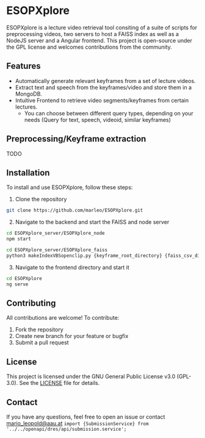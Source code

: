 # ESOPXplore

ESOPXplore is a lecture video retrieval tool consiting of a suite of scripts for preprocessing videos, two servers to host a FAISS index as well as a NodeJS server and a Angular frontend. 
This project is open-source under the GPL license and welcomes contributions from the community.

## Features
- Automatically generate relevant keyframes from a set of lecture videos.
- Extract text and speech from the keyframes/video and store them in a MongoDB.
- Intuitive Frontend to retrieve video segments/keyframes from certain lectures.
  - You can choose between different query types, depending on your needs (Query for text, speech, videoid, similar keyframes)

## Preprocessing/Keyframe extraction

TODO

## Installation
To install and use ESOPXplore, follow these steps:

1. Clone the repository
```bash
git clone https://github.com/marleo/ESOPXplore.git
```
2. Navigate to the backend and start the FAISS and node server
```bash
cd ESOPXplore_server/ESOPXplore_node
npm start
```

```bash
cd ESOPXplore_server/ESOPXplore_faiss
python3 makeIndexVBSopenclip.py {keyframe_root_directory} {faiss_csv_directory}
```
3. Navigate to the frontend directory and start it
```bash
cd ESOPXplore
ng serve
```

## Contributing 
All contributions are welcome! To contribute:

1. Fork the repository
2. Create new branch for your feature or bugfix
3. Submit a pull request

## License
This project is licensed under the GNU General Public License v3.0 (GPL-3.0). See the [LICENSE](https://github.com/marleo/ESOPXplore/blob/main/LICENSE) file for details.

## Contact
If you have any questions, feel free to open an issue or contact mario_leopold@aau.at
`import {SubmissionService} from '../../openapi/dres/api/submission.service';`
